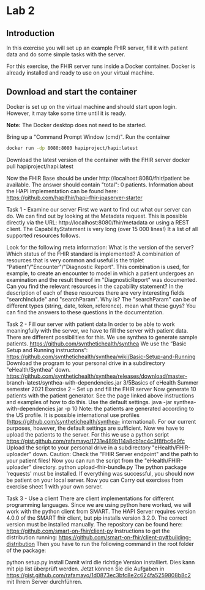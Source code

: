 # Lab 2

## Introduction

In this exercise you will set up an example FHIR server, fill it with patient data and do some simple tasks with the server.

For this exercise, the FHIR server runs inside a Docker container. Docker is already installed and ready to use on your virtual machine.

## Download and start the container
Docker is set up on the virtual machine and should start upon login. However, it may take some time until it is ready.

**Note:** The Docker desktop does not need to be started.

Bring up a "Command Prompt Window (cmd)".
Run the container

```bash
docker run -dp 8080:8080 hapiproject/hapi:latest
```

Download the latest version of the container with the FHIR server
docker pull hapiproject/hapi:latest

Now the FHIR Base should be under
http://localhost:8080/fhir/patient
be available. The answer should contain "total": 0 patients.
Information about the HAPI implementation can be found here:
https://github.com/hapifhir/hapi-fhir-jpaserver-starter

Task 1 - Examine our server
First we want to find out what our server can do. We can find out by looking at the Metadata
request. This is possible directly via the URL:
http://localhost:8080/fhir/metadata
or using a REST client. The CapabilityStatement is very long (over 15 000 lines!) It
a list of all supported resources follows.

Look for the following meta information: What is the version of the server?
Which status of the FHIR standard is implemented?
A combination of resources that is very common and useful is the triplet
"Patient"/"Encounter"/"Diagnostic Report". This combination is used, for example, to create an encounter
to model in which a patient undergoes an examination and the result thereof im
"DiagnosticReport" was documented.
Can you find the relevant resources in the capability statement?
In the description of each of these resources there are very interesting fields "searchInclude" and
"searchParam". Why is?
The "searchParam" can be of different types (string, date, token, reference). mean what
these guys? You can find the answers to these questions in the documentation.

Task 2 - Fill our server with patient data
In order to be able to work meaningfully with the server, we have to fill the server with patient data.
There are different possibilities for this. We use synthea to generate sample patients.
https://github.com/synthetichealth/synthea
We use the “Basic Setup and Running instructons”:
https://github.com/synthetichealth/synthea/wiki/Basic-Setup-and-Running
Download the program to your personal drive in a subdirectory "eHealth/Synthea"
down.
https://github.com/synthetichealth/synthea/releases/download/master-
branch-latest/synthea-with-dependencies.jar
3/5Basics of eHealth
Summer semester 2021
Exercise 2 – Set up and fill the FHIR server
Now generate 10 patients with the patient generator. See the page linked above
instructions and examples of how to do this. Use the default settings.
java -jar synthea-with-dependencies.jar -p 10
Note: the patients are generated according to the US profile. It is possible international
use profiles (https://github.com/synthetichealth/synthea-
international). For our current purposes, however, the default settings are sufficient.
Now we have to upload the patients to the server. For this we use a python script
https://gist.github.com/rafamayo/1731e489b114a8cb1ac4c3f8fbc6e9fc
Upload the script to your personal drive in a subdirectory "eHealth/FHIR-uploader"
down.
Caution: Check the "FHIR Server endpoint" and the path to your patient files!
Now you can run the script from the "eHealth/FHIR-uploader" directory.
python upload-fhir-bundle.py
The python package 'requests' must be installed.
If everything was successful, you should now be patient on your local server. Now you can
Carry out exercises from exercise sheet 1 with your own server.

Task 3 - Use a client
There are client implementations for different programming languages. Since we are using python here
worked, we will work with the python client from SMART.
The HAPI Server requires version 4.0.0 of the SMART fhir client, but pip installs version 3.2.0.
The correct version must be installed manually. The repository can be found here:
https://github.com/smart-on-fhir/client-py
Instructions to get the distribution running:
https://github.com/smart-on-fhir/client-py#building-distribution
Then you have to run the following command in the root folder of the package:

python setup.py install
Damit wird die richtige Version installiert. Dies kann mit
pip list
überprüft werden.
Jetzt können Sie die Aufgaben in
https://gist.github.com/rafamayo/1d0873ec3bfc8e2c624fa5259808b8c2
mit Ihrem Server durchführen.


